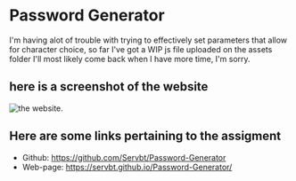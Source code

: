# Password Generator

I'm having alot of trouble with trying to effectively set parameters that allow for character choice, so far I've got a WIP js file uploaded on the assets folder
I'll most likely come back when I have more time, I'm sorry.

## here is a screenshot of the website

![the website.](./assets/Images/Capture.PNG)


## Here are some links pertaining to the assigment

* Github: https://github.com/Servbt/Password-Generator
* Web-page: https://servbt.github.io/Password-Generator/
